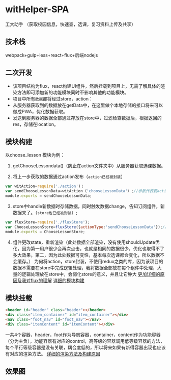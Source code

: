 ﻿# witHelper-SPA

工大助手 （获取校园信息，快速查，选课，复习资料上传及共享）

## 技术栈

 webpack+gulp+less+react+flux+后端nodejs

## 二次开发

 - 该项目结构为flux，react构建UI组件，然后挂载到项目上，无需了解具体的渲染方法即可添加新的功能模块同时不影响其他的功能模块。
 - 项目中所有`数据`都将经过store，action：
  - 从服务器获取到的数据放在getData中，在这里做个本地存储的接口将来可以做成PWA，优化数据获取。
  - 发送到服务器的数据全部通过存放在store中，过滤检查数据后，根据返回的res，存储在location。

## 模块构建

 以choose_lesson 模块为例：
 1. getChooseLessondata()（防止在action文件夹中）从服务器获取选课数据。

 2. 将上一步获取的数据通过action发布（`action已经被封装`）
 ```JavaScript
 var witAction=require('./action')；
 var sendChooseLessonData=witAction（'chooseLessonData'）;//参数代表要action.type
 module.exports = sendChooseLessonData;
 ```
 3. store中handle新数据时存储数据，同时触发数据change，告知订阅组件，新数据来了。（`store也已经被封装`）;
 ```JavaScript
 var fluxStore=require('./fluxStore');
 var ChooseLessonStore=fluxStore({actionType:'sendChooseLessonData'});//传递订阅action.type
 module.exports = ChooseLessonStore; 
 ```
 4. 组件更改state，重新渲染（此处数据全部渲染，没有使用shouldUpdate优化，因为第一用户很少会再次点击，也就是相同的数据很少，优化也取得不了多大效果，第二，因为此处数据可变性，基本每次选课都会变化，所以数据不会缓存。）
 为何将action，store封装，不使用redux之类的库，因为该项目的数据不需要在store中完成逻辑处理，我将数据全部放在每个组件中处理，大量的逻辑处理放在store中，会弱化store的意义，并且让它肿大
 [更加详细的原因及我对flux的理解](http://www.cnblogs.com/takeern/p/6476262.html)
 [详细的模块构建](http://www.cnblogs.com/takeern/p/6476318.html)

## 模块挂载

```html
<header id="header" class="header"></header>
<div class="item_container" id="item_container"></div>
<nav class="foot_nav" id="foot_nav"></nav>
<div class="itemContent" id="itemContent"></div>
``` 
 一共4个容器，header，foot作为导航容器，container，content作为功能容器（分为主负），功能容器有对应的control，高等级的容器调用低等级容器的方法，每个平行等级容器是没有关联，耦合度低的，所以将来如果有新得容器出现也应该有对应的渲染方法。
[详细的渲染方法及构建原因](http://www.cnblogs.com/takeern/p/6445885.html)
## 效果图
![]()![]()![]()![]()![]()![]()